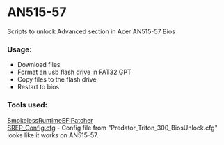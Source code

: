 # AN515-57
Scripts to unlock Advanced section in Acer AN515-57 Bios
### Usage:
  - Download files
  - Format an usb flash drive in FAT32 GPT
  - Copy files to the flash drive
  - Restart to bios

### Tools used:
 [SmokelessRuntimeEFIPatcher](https://github.com/SmokelessCPUv2/SmokelessRuntimeEFIPatcher "SmokelessRuntimeEFIPatcher") </br>
 [SREP_Config.cfg](https://github.com/SmokelessCPUv2/SREP-Community-Patches/blob/main/Configs/Predator_Triton_300_BiosUnlock.cfg "SREP_Config.cfg") - Config file from "Predator_Triton_300_BiosUnlock.cfg" looks like it works on AN515-57.
